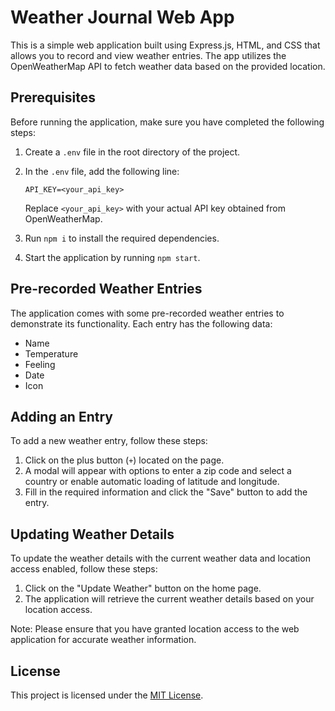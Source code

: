 # Weather Journal Web App

This is a simple web application built using Express.js, HTML, and CSS that allows you to record and view weather entries. The app utilizes the OpenWeatherMap API to fetch weather data based on the provided location.

## Prerequisites

Before running the application, make sure you have completed the following steps:

1. Create a `.env` file in the root directory of the project.
2. In the `.env` file, add the following line:

   ```
   API_KEY=<your_api_key>
   ```
   Replace `<your_api_key>` with your actual API key obtained from OpenWeatherMap.
3. Run `npm i` to install the required dependencies.
4. Start the application by running `npm start`.

## Pre-recorded Weather Entries

The application comes with some pre-recorded weather entries to demonstrate its functionality. Each entry has the following data:

- Name
- Temperature
- Feeling
- Date
- Icon

## Adding an Entry

To add a new weather entry, follow these steps:

1. Click on the plus button (`+`) located on the page.
2. A modal will appear with options to enter a zip code and select a country or enable automatic loading of latitude and longitude.
3. Fill in the required information and click the "Save" button to add the entry.

## Updating Weather Details

To update the weather details with the current weather data and location access enabled, follow these steps:

1. Click on the "Update Weather" button on the home page.
2. The application will retrieve the current weather details based on your location access.

Note: Please ensure that you have granted location access to the web application for accurate weather information.

## License

This project is licensed under the [MIT License](LICENSE).
